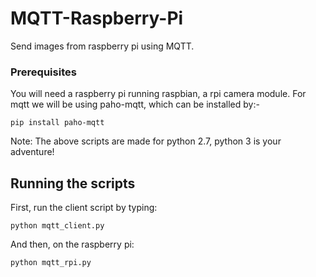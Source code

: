 # MQTT-Raspberry-Pi 

Send images from raspberry pi using MQTT.

### Prerequisites

You will need a raspberry pi running raspbian, a rpi camera module.
For mqtt we will be using paho-mqtt, which can be installed by:-

```
pip install paho-mqtt
```
Note: The above scripts are made for python 2.7, python 3 is your adventure!

## Running the scripts

First, run the client script by typing:
```
python mqtt_client.py
```
And then, on the raspberry pi: 
```
python mqtt_rpi.py
```
